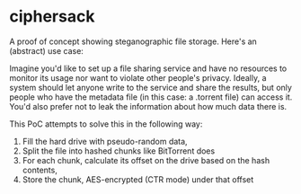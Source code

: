 # ciphersack

A proof of concept showing steganographic file storage. Here's an (abstract)
use case:

Imagine you'd like to set up a file sharing service and have no resources to
monitor its usage nor want to violate other people's privacy. Ideally, a system
should let anyone write to the service and share the results, but only people
who have the metadata file (in this case: a .torrent file) can access it.
You'd also prefer not to leak the information about how much data there is.

This PoC attempts to solve this in the following way:

1. Fill the hard drive with pseudo-random data,
2. Split the file into hashed chunks like BitTorrent does
3. For each chunk, calculate its offset on the drive based on the hash contents,
4. Store the chunk, AES-encrypted (CTR mode) under that offset

